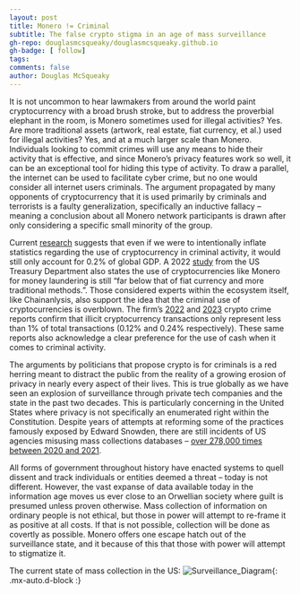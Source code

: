 ```yaml
---
layout: post
title: Monero != Criminal
subtitle: The false crypto stigma in an age of mass surveillance
gh-repo: douglasmcsqueaky/douglasmcsqueaky.github.io
gh-badge: [ follow]
tags:
comments: false
author: Douglas McSqueaky
---
```

It is not uncommon to hear lawmakers from around the world paint cryptocurrency with a broad brush stroke, but to address the proverbial elephant in the room, is Monero sometimes used for illegal activities? Yes. Are more traditional assets (artwork, real estate, fiat currency, et al.) used for illegal activities? Yes, and at a much larger scale than Monero. Individuals looking to commit crimes will use any means to hide their activity that is effective, and since Monero’s privacy features work so well, it can be an exceptional tool for hiding this type of activity. To draw a parallel, the internet can be used to facilitate cyber crime, but no one would consider all internet users criminals. The argument propagated by many opponents of cryptocurrency that it is used primarily by criminals and terrorists is a faulty generalization, specifically an inductive fallacy – meaning a conclusion about all Monero network participants is drawn after only considering a specific small minority of the group. 

Current [research](https://www.cato.org/blog/overstating-crypto-crime-wont-lead-sound-policy) suggests that even if we were to intentionally inflate statistics regarding the use of cryptocurrency in criminal activity, it would still only account for 0.2% of global GDP. A 2022 [study](https://home.treasury.gov/system/files/136/2022-National-Money-Laundering-Risk-Assessment.pdf) from the US Treasury Department also states the use of cryptocurrencies like Monero for money laundering is still “far below that of fiat currency and more traditional methods.”. Those considered experts within the ecosystem itself, like Chainanlysis, also support the idea that the criminal use of cryptocurrencies is overblown. The firm’s [2022](https://go.chainalysis.com/2022-Crypto-Crime-Report.html) and [2023](https://blog.chainalysis.com/reports/2023-crypto-crime-report-introduction/) crypto crime reports confirm that illicit cryptocurrency transactions only represent less than 1% of total transactions (0.12% and 0.24% respectively). These same reports also acknowledge a clear preference for the use of cash when it comes to criminal activity. 

The arguments by politicians that propose crypto is for criminals is a red herring meant to distract the public from the reality of a growing erosion of privacy in nearly every aspect of their lives. This is true globally as we have seen an explosion of surveillance through private tech companies and the state in the past two decades. This is particularly concerning in the United States where privacy is not specifically an enumerated right within the Constitution. Despite years of attempts at reforming some of the practices famously exposed by Edward Snowden, there are still incidents of US agencies misusing mass collections databases – [over 278,000 times between 2020 and 2021](https://watson.brown.edu/costsofwar/files/cow/imce/papers/2023/Surveillance%20Report%202023%20.pdf). 

All forms of government throughout history have enacted systems to quell dissent and track individuals or entities deemed a threat – today is not different. However, the vast expanse of data available today in the information age moves us ever close to an Orwellian society where guilt is presumed unless proven otherwise. Mass collection of  information on ordinary people is not ethical, but those in power will attempt to re-frame it as positive at all costs. If that is not possible, collection will be done as covertly as possible. Monero offers one escape hatch out of the surveillance state, and it because of this that those with power will attempt to stigmatize it. 

The current state of mass collection in the US: 
![Surveillance_Diagram](https://github.com/DouglasMcSqueaky/assets/img/masscollection.png){: .mx-auto.d-block :}
